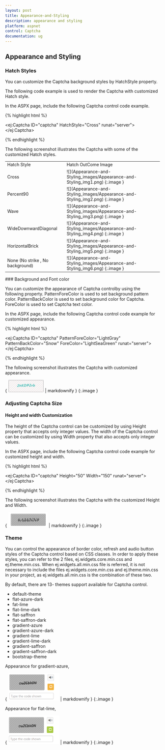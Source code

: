 ```yaml
---
layout: post
title: Appearance-and-Styling
description: appearance and styling
platform: aspnet
control: Captcha
documentation: ug
---
```


## Appearance and Styling

### Hatch Styles

You can customize the Captcha background styles by HatchStyle property. 

The following code example is used to render the Captcha with customized Hatch style.

In the ASPX page, include the following Captcha control code example.



{% highlight html %}



<ej:Captcha ID="captcha" HatchStyle="Cross" runat="server"></ej:Captcha>





{% endhighlight %}



The following screenshot illustrates the Captcha with some of the customized Hatch styles. 

<table>
<tr>
<td>
Hatch Style</td><td>
Hatch OutCome Image</td></tr>
<tr>
<td>
Cross</td><td>
![](Appearance-and-Styling_images/Appearance-and-Styling_img1.png)
{:.image }
</td></tr>
<tr>
<td>
Percent90</td><td>
![](Appearance-and-Styling_images/Appearance-and-Styling_img2.png)
{:.image }
</td></tr>
<tr>
<td>
Wave</td><td>
![](Appearance-and-Styling_images/Appearance-and-Styling_img3.png)
{:.image }
</td></tr>
<tr>
<td>
WideDownwardDiagonal</td><td>
![](Appearance-and-Styling_images/Appearance-and-Styling_img4.png)
{:.image }
</td></tr>
<tr>
<td>
HorizontalBrick</td><td>
![](Appearance-and-Styling_images/Appearance-and-Styling_img5.png)
{:.image }
</td></tr>
<tr>
<td>
None (No strike , No background)</td><td>
![](Appearance-and-Styling_images/Appearance-and-Styling_img6.png)
{:.image }
</td></tr>
</table>
### Background and Font color 

You can customize the appearance of Captcha controlby using the following property. PatternForeColor is used to set background pattern color. PatternBackColor is used to set background color for Captcha. ForeColor is used to set Captcha text color.

In the ASPX page, include the following Captcha control code example for customized appearance.



{% highlight html %}

<ej:Captcha ID="captcha" PatternForeColor="LightGray" PatternBackColor="Snow" ForeColor="LightSeaGreen" runat="server"></ej:Captcha>



{% endhighlight %}



The following screenshot illustrates the Captcha with customized appearance. 

{ ![C:/Users/ApoorvahR/Desktop/3.png](Appearance-and-Styling_images/Appearance-and-Styling_img7.png) | markdownify }
{:.image }


### Adjusting Captcha Size

#### Height and width Customization

The height of the Captcha control can be customized by using Height property that accepts only integer values. The width of the Captcha control can be customized by using Width property that also accepts only integer values.

In the ASPX page, include the following Captcha control code example for customized height and width.

{% highlight html %}

<ej:Captcha ID="captcha" Height="50" Width="150" runat="server"></ej:Captcha>



{% endhighlight %}



The following screenshot illustrates the Captcha with the customized Height and Width. 

{ ![](Appearance-and-Styling_images/Appearance-and-Styling_img8.png) | markdownify }
{:.image }


### Theme

You can control the appearance of border color, refresh and audio button styles of the Captcha control based on CSS classes. In order to apply these styles, you can refer to the 2 files, ej.widgets.core.min.css and ej.theme.min.css. When ej.widgets.all.min.css file is referred, it is not necessary to include the files ej.widgets.core.min.css and ej.theme.min.css in your project, as ej.widgets.all.min.css is the combination of these two. 

By default, there are 13- themes support available for Captcha control.

* default-theme
* flat-azure-dark
* fat-lime
* flat-lime-dark
* flat-saffron
* flat-saffron-dark
* gradient-azure
* gradient-azure-dark
* gradient-lime
* gradient-lime-dark
* gradient-saffron
* gradient-saffron-dark
* bootstrap-theme

Appearance for gradient-azure,

{ ![](Appearance-and-Styling_images/Appearance-and-Styling_img9.png) | markdownify }
{:.image }




Appearance for flat-lime,

{ ![](Appearance-and-Styling_images/Appearance-and-Styling_img10.png) | markdownify }
{:.image }


